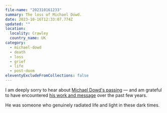 ```yaml
---
file-name: "202310161233"
summary: The loss of Michael Dowd.
date: 2023-10-16T12:33:07.774Z
updated: ""
location:
  locality: Crawley
  country_name: UK
category:
  - michael-dowd
  - death
  - loss
  - grief
  - life
  - post-doom
eleventyExcludeFromCollections: false
---
```


I am deeply sorry to hear about [Michael Dowd's passing](https://jordanperry.substack.com/p/michael-dowd) &mdash; and am grateful to have encountered [his work and message](https://postdoom.com/) over the past few years.

He was someone who genuinely radiated life and light in these dark times.
